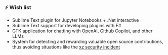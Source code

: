 ### ⚡ Wish list
- Sublime Text plugin for Jupyter Notebooks + .Net interactive
- Sublime Text support for developing plugins with F#
- GTK application for chatting with OpenAI, Github Copilot, and other LLMs
- System for detecting and rewarding valuable open source contributions, thus avoiding situations like the [xz security incident](https://news.ycombinator.com/item?id=39865810)